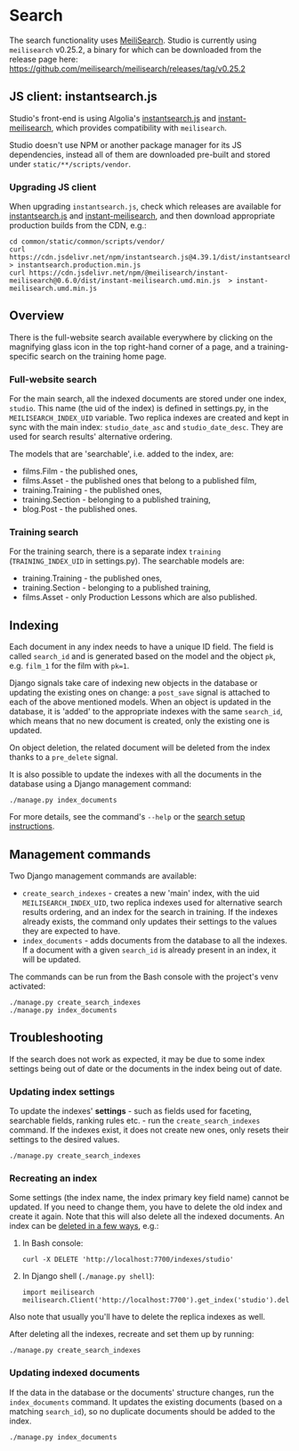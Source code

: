 # Search

The search functionality uses [MeiliSearch](https://github.com/meilisearch/MeiliSearch).
Studio is currently using `meilisearch` v0.25.2, a binary for which can be downloaded from
the release page here:
https://github.com/meilisearch/meilisearch/releases/tag/v0.25.2

## JS client: instantsearch.js

Studio's front-end is using Algolia's [instantsearch.js](https://github.com/algolia/instantsearch.js)
and [instant-meilisearch](https://github.com/meilisearch/instant-meilisearch),
which provides compatibility with `meilisearch`.

Studio doesn't use NPM or another package manager for its JS dependencies,
instead all of them are downloaded pre-built and stored under `static/**/scripts/vendor`.

### Upgrading JS client

When upgrading `instantsearch.js`, check which releases are available for
[instantsearch.js](https://github.com/algolia/instantsearch.js/releases)
and [instant-meilisearch](https://github.com/meilisearch/instant-meilisearch/releases),
and then download appropriate production builds from the CDN, e.g.:

```
cd common/static/common/scripts/vendor/
curl https://cdn.jsdelivr.net/npm/instantsearch.js@4.39.1/dist/instantsearch.production.min.js > instantsearch.production.min.js
curl https://cdn.jsdelivr.net/npm/@meilisearch/instant-meilisearch@0.6.0/dist/instant-meilisearch.umd.min.js  > instant-meilisearch.umd.min.js
```

## Overview
There is the full-website search available everywhere by clicking on the magnifying
glass icon in the top right-hand corner of a page, and a training-specific search on the
training home page.

### Full-website search
For the main search, all the indexed documents are stored under one index, `studio`. This
name (the uid of the index) is defined in settings.py, in the `MEILISEARCH_INDEX_UID`
variable.
Two replica indexes are created and kept in sync with the main index: `studio_date_asc`
and `studio_date_desc`. They are used for search results' alternative ordering.

The models that are 'searchable', i.e. added to the index, are:
 - films.Film - the published ones,
 - films.Asset - the published ones that belong to a published film,
 - training.Training - the published ones,
 - training.Section - belonging to a published training,
 - blog.Post - the published ones.

### Training search
For the training search, there is a separate index `training` (`TRAINING_INDEX_UID`
in settings.py). The searchable models are:
 - training.Training - the published ones,
 - training.Section - belonging to a published training,
 - films.Asset - only Production Lessons which are also published.

## Indexing
Each document in any index needs to have a unique ID field. The field is called `search_id`
and is generated based on the model and the object `pk`, e.g. `film_1` for the film with
`pk=1`.

Django signals take care of indexing new objects in the database or updating the existing
ones on change: a `post_save` signal is attached to each of the above mentioned models.
When an object is updated in the database, it is 'added' to the appropriate indexes with
the same `search_id`, which means that no new document is created, only the existing one
is updated.

On object deletion, the related document will be deleted from the index thanks to a
`pre_delete` signal.

It is also possible to update the indexes with all the documents in the database using a
Django management command:
```
./manage.py index_documents
```
For more details, see the command's `--help` or the
[search setup instructions](#adding-documents-to-the-search-index).

## Management commands
Two Django management commands are available:
 - `create_search_indexes` - creates a new 'main' index, with the uid `MEILISEARCH_INDEX_UID`,
 two replica indexes used for alternative search results ordering, and an index for the
 search in training.
 If the indexes already exists, the command only updates their settings to the values they
 are expected to have.
 - `index_documents` - adds documents from the database to all the indexes.
 If a document with a given `search_id` is already present in an index, it will be updated.

The commands can be run from the Bash console with the project's venv activated:
```
./manage.py create_search_indexes
./manage.py index_documents
```

## Troubleshooting
If the search does not work as expected, it may be due to some index settings being out of
date or the documents in the index being out of date.

### Updating index settings
To update the indexes' **settings** - such as fields used for faceting, searchable fields,
ranking rules etc. - run the `create_search_indexes` command. If the indexes exist, it does
not create new ones, only resets their settings to the desired values.
```
./manage.py create_search_indexes
```

### Recreating an index
Some settings (the index name, the index primary key field name) cannot be updated.
If you need to change them, you have to delete the old index and create it again.
Note that this will also delete all the indexed documents.
An index can be [deleted in a few ways](https://docs.meilisearch.com/references/indexes.html#delete-an-index),
e.g.:
 1. In Bash console:
     ```
    curl -X DELETE 'http://localhost:7700/indexes/studio'
     ```
 2. In Django shell (`./manage.py shell`):
     ```
    import meilisearch
    meilisearch.Client('http://localhost:7700').get_index('studio').delete()
     ```
Also note that usually you'll have to delete the replica indexes as well.

After deleting all the indexes, recreate and set them up by running:
```
./manage.py create_search_indexes
```

### Updating indexed documents
If the data in the database or the documents' structure changes, run the `index_documents`
command. It updates the existing documents (based on a matching `search_id`), so no duplicate
documents should be added to the index.
```
./manage.py index_documents
```
